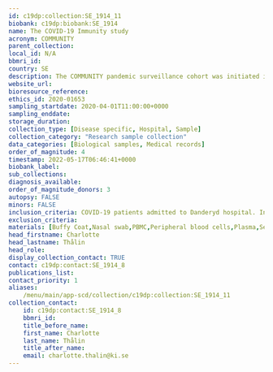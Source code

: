 ```yaml
---
id: c19dp:collection:SE_1914_11
biobank: c19dp:biobank:SE_1914
name: The COVID-19 Immunity study
acronym: COMMUNITY
parent_collection:
local_id: N/A
bbmri_id:
country: SE
description: The COMMUNITY pandemic surveillance cohort was initiated in April 2020 and comprises 2149 healthcare workers and 118 COVID-19 patients. Blood samples are collected every four months. Serological and cellular immune responses are continuously mapped to demography, vaccination(s) and prior infection. qPCR screening programs, including viral sequencing and culturing, are conducted during time points with high viral transmission and in response to the threat of emerging variants of concern (VOC).
website_url:
bioresource_reference:
ethics_id: 2020-01653
sampling_startdate: 2020-04-01T11:00:00+0000
sampling_enddate:
storage_duration:
collection_type: [Disease specific, Hospital, Sample]
collection_category: "Research sample collection"
data_categories: [Biological samples, Medical records]
order_of_magnitude: 4
timestamp: 2022-05-17T06:46:41+0000
biobank_label:
sub_collections:
diagnosis_available:
order_of_magnitude_donors: 3
autopsy: FALSE
minors: FALSE
inclusion_criteria: COVID-19 patients admitted to Danderyd hospital. Inclusion criterion was COVID-19 diagnosis based on reverse-transcriptase polymerase chain reaction viral RNA detection of nasopharyngeal or oropharyngeal swabs or clinical presentation. Healthcare workers at Danderyd hospital.
exclusion_criteria:
materials: [Buffy Coat,Nasal swab,PBMC,Peripheral blood cells,Plasma,Serum]
head_firstname: Charlotte
head_lastname: Thålin
head_role:
display_collection_contact: TRUE
contact: c19dp:contact:SE_1914_8
publications_list:
contact_priority: 1
aliases:
    /menu/main/app-scd/collection/c19dp:collection:SE_1914_11
collection_contact:
    id: c19dp:contact:SE_1914_8
    bbmri_id:
    title_before_name:
    first_name: Charlotte
    last_name: Thålin
    title_after_name:
    email: charlotte.thalin@ki.se
---
```

